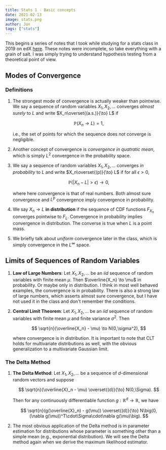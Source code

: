 ```yaml
---
title: Stats 1 - Basic concepts
date: 2021-02-13
image: stats.png
author: Jon
tags: ["stats"]
---
```


This begins a series of notes that I took while studying for a stats class in
2019 on edX [here](https://learning.edx.org/course/course-v1:MITx+18.6501x+3T2019/home).
These notes were incomplete, so take everything with a grain of salt. I was
simply trying to understand hypothesis testing from a theoretical point of view.

## Modes of Convergence

### Definitions

1. The strongest mode of convergence is actually weaker than pointwise. We say
   a sequence of random variables $X_1, X_2, \ldots$ converges _almost surely_
   to $L$ and write $X_n\overset{(a.s.)}{\to} L$ if

   $$
   \mathbb{P}(X_n \to L) = 1,
   $$

   i.e., the set of points for which the sequence does _not_ converge is
   negligible.

2. Another concept of convergence is _convergence in quatratic mean_, which is
   simply $L^2$ convergence in the probability space.
3. We say a sequence of random variables $X_1, X_2, \ldots$ converges _in
   probability_ to $L$ and write $X_n\overset{(p)}{\to} L$ if for all
   $\epsilon > 0$,

   $$
   \mathbb{P}(\lvert X_n - L \rvert > \epsilon) \to 0,
   $$

   where here convergence is that of real numbers. Both almost sure convergence
   and $L^p$ convergence imply convergence in probability.

4. We say $X_n \to L$ **in distribution** if the sequence of CDF functions
   $F_{X_n}$ converges pointwise to $F_L$. Convergence in probability implies
   convergence in distribution. The converse is true when $L$ is a point mass.
5. We briefly talk about _uniform_ convergence later in the class, which is
   simply convergence in the $L^\infty$ space.

## Limits of Sequences of Random Variables

1. **Law of Large Numbers**: Let $X_1, X_2, \ldots$ be an _iid_ sequence of
   random variables with finite mean $\mu$. Then $\overline{X_n} \to \mu$ in
   probability.  Or maybe only in distribution. I think in most well behaved
   examples, the convergence is in probability. There is also a strong law of
   large numbers, which asserts almost sure convergence, but I have not used it
   in the class and don't remember the conditions.
2. **Central Limit Theorem**: Let $X_1, X_2, \ldots$ be an _iid_ sequence of
   random variables with finite mean $\mu$ and finite variance $\sigma^2$. Then

   $$
   \sqrt{n}(\overline{X_n} - \mu) \to N(0,\sigma^2),
   $$

   where convergence is in distribution. It is important to note that CLT holds
   for multivariate distributions as well, with the obvious generalization to a
   multivariate Gaussian limit.

### The Delta Method

1. **The Delta Method**: Let $X_1, X_2, \ldots$ be a sequence of $d$-dimensional
   random vectors and suppose

   $$
   \sqrt{n}(\overline{X}_n - \mu) \overset{(d)}{\to} N(0,\Sigma).
   $$

   Then for any continuously differentiable function
   $g:\mathbb{R}^d\to\mathbb{R}$, we have

   $$
   \sqrt{n}(g(\overline{X}_n) - g(\mu)) \overset{(d)}{\to}
   N\big(0, (\nabla g(\mu))^T\cdot\Sigma\cdot\nabla g(\mu)\big).
   $$

2. The most obvious application of the Delta method is in parameter estimation
   for distributions whose parameter is something other than a simple mean
   (e.g., exponential distribution). We will see the Delta method again when we
   derive the maximum likelihood estimator.
